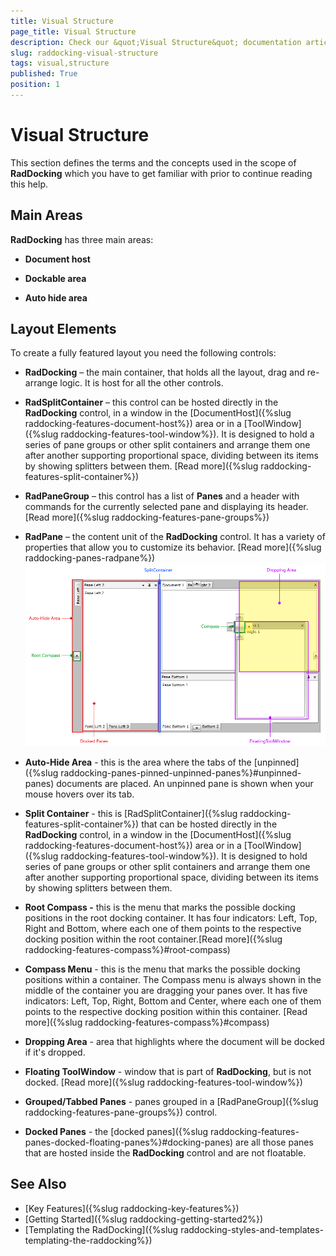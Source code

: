 ```yaml
---
title: Visual Structure
page_title: Visual Structure
description: Check our &quot;Visual Structure&quot; documentation article for the RadDocking WPF control.
slug: raddocking-visual-structure
tags: visual,structure
published: True
position: 1
---
```


# Visual Structure

This section defines the terms and the concepts used in the scope of __RadDocking__ which you have to get familiar with prior to continue reading this help.

## Main Areas

__RadDocking__ has three main areas:
  
* __Document host__

* __Dockable area__

* __Auto hide area__

## Layout Elements

To create a fully featured layout you need the following controls: 

* __RadDocking__ – the main container, that holds all the layout, drag and re-arrange logic. It is host for all the other controls.

* __RadSplitContainer__ – this control can be hosted directly in the __RadDocking__ control, in a window in the [DocumentHost]({%slug raddocking-features-document-host%}) area or in a [ToolWindow]({%slug raddocking-features-tool-window%}). It is designed to hold a series of pane groups or other split containers and arrange them one after another supporting proportional space, dividing between its items by showing splitters between them. [Read more]({%slug raddocking-features-split-container%})

* __RadPaneGroup__ – this control has a list of __Panes__ and a header with commands for the currently selected pane and displaying its header. [Read more]({%slug raddocking-features-pane-groups%})

* __RadPane__ – the content unit of the __RadDocking__ control. It has a variety of properties that allow you to customize its behavior. [Read more]({%slug raddocking-panes-radpane%})![Rad Docking Visual Structure 2](images/RadDocking_VisualStructure_2.png)

* __Auto-Hide Area__ - this is the area where the tabs of the [unpinned]({%slug raddocking-panes-pinned-unpinned-panes%}#unpinned-panes) documents are placed. An unpinned pane is shown when your mouse hovers over its tab.

* __Split Container__ - this is [RadSplitContainer]({%slug raddocking-features-split-container%}) that can be hosted directly in the __RadDocking__ control, in a window in the [DocumentHost]({%slug raddocking-features-document-host%}) area or in a [ToolWindow]({%slug raddocking-features-tool-window%}). It is designed to hold series of pane groups or other split containers and arrange them one after another supporting proportional space, dividing between its items by showing splitters between them.

* __Root Compass -__  this is the menu that marks the possible docking positions in the root docking container. It has four indicators: Left, Top, Right and Bottom, where each one of them points to the respective docking position within the root container.[Read more]({%slug raddocking-features-compass%}#root-compass)

* __Compass Menu__ - this is the menu that marks the possible docking positions within a container. The Compass menu is always shown in the middle of the container you are dragging your panes over. It has five indicators: Left, Top, Right, Bottom and Center, where each one of them points to the respective docking position within this container. [Read more]({%slug raddocking-features-compass%}#compass)

* __Dropping Area__ - area that highlights where the document will be docked if it's dropped.

* __Floating ToolWindow__ - window that is part of __RadDocking__, but is not docked. [Read more]({%slug raddocking-features-tool-window%})

* __Grouped/Tabbed Panes__ - panes grouped in a [RadPaneGroup]({%slug raddocking-features-pane-groups%}) control.

* __Docked Panes__ - the [docked panes]({%slug raddocking-features-panes-docked-floating-panes%}#docking-panes) are all those panes that are hosted inside the __RadDocking__ control and are not floatable.

## See Also

* [Key Features]({%slug raddocking-key-features%})
* [Getting Started]({%slug raddocking-getting-started2%})
* [Templating the RadDocking]({%slug raddocking-styles-and-templates-templating-the-raddocking%})
